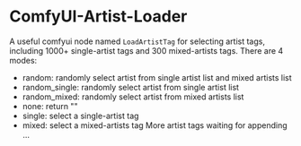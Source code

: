 # ComfyUI-Artist-Loader
A useful comfyui node named `LoadArtistTag` for selecting artist tags, including 1000+ single-artist tags and 300 mixed-artists tags.
There are 4 modes:
- random: randomly select artist from single artist list and mixed artists list
- random_single: randomly select artist from single artist list
- random_mixed: randomly select artist from mixed artists list
- none: return ""
- single: select a single-artist tag
- mixed: select a mixed-artists tag
More artist tags waiting for appending ...